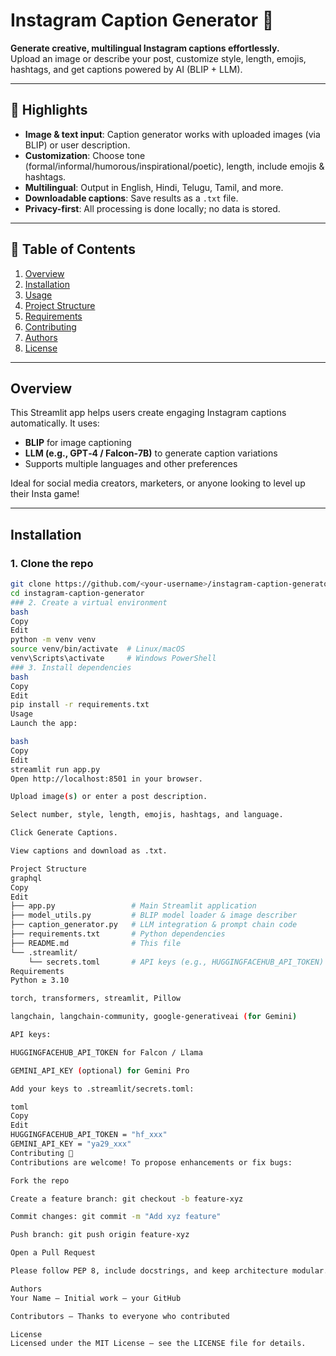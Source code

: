 # Instagram Caption Generator 📸

**Generate creative, multilingual Instagram captions effortlessly.**  
Upload an image or describe your post, customize style, length, emojis, hashtags, and get captions powered by AI (BLIP + LLM).

---

## 🌟 Highlights

- **Image & text input**: Caption generator works with uploaded images (via BLIP) or user description.
- **Customization**: Choose tone (formal/informal/humorous/inspirational/poetic), length, include emojis & hashtags.
- **Multilingual**: Output in English, Hindi, Telugu, Tamil, and more.
- **Downloadable captions**: Save results as a `.txt` file.
- **Privacy-first**: All processing is done locally; no data is stored.

---

## 🧭 Table of Contents

1. [Overview](#overview)  
2. [Installation](#installation)  
3. [Usage](#usage)  
4. [Project Structure](#project-structure)  
5. [Requirements](#requirements)  
6. [Contributing](#contributing)  
7. [Authors](#authors)  
8. [License](#license)

---

## Overview

This Streamlit app helps users create engaging Instagram captions automatically. It uses:

- **BLIP** for image captioning
- **LLM (e.g., GPT‑4 / Falcon‑7B)** to generate caption variations
- Supports multiple languages and other preferences

Ideal for social media creators, marketers, or anyone looking to level up their Insta game!

---

## Installation

### 1. Clone the repo

```bash
git clone https://github.com/<your-username>/instagram-caption-generator.git
cd instagram-caption-generator
### 2. Create a virtual environment
bash
Copy
Edit
python -m venv venv
source venv/bin/activate  # Linux/macOS
venv\Scripts\activate     # Windows PowerShell
### 3. Install dependencies
bash
Copy
Edit
pip install -r requirements.txt
Usage
Launch the app:

bash
Copy
Edit
streamlit run app.py
Open http://localhost:8501 in your browser.

Upload image(s) or enter a post description.

Select number, style, length, emojis, hashtags, and language.

Click Generate Captions.

View captions and download as .txt.

Project Structure
graphql
Copy
Edit
├── app.py                 # Main Streamlit application
├── model_utils.py         # BLIP model loader & image describer
├── caption_generator.py   # LLM integration & prompt chain code
├── requirements.txt       # Python dependencies
├── README.md              # This file
└── .streamlit/
    └── secrets.toml       # API keys (e.g., HUGGINGFACEHUB_API_TOKEN)
Requirements
Python ≥ 3.10

torch, transformers, streamlit, Pillow

langchain, langchain-community, google-generativeai (for Gemini)

API keys:

HUGGINGFACEHUB_API_TOKEN for Falcon / Llama

GEMINI_API_KEY (optional) for Gemini Pro

Add your keys to .streamlit/secrets.toml:

toml
Copy
Edit
HUGGINGFACEHUB_API_TOKEN = "hf_xxx"
GEMINI_API_KEY = "ya29_xxx"
Contributing 🤝
Contributions are welcome! To propose enhancements or fix bugs:

Fork the repo

Create a feature branch: git checkout -b feature-xyz

Commit changes: git commit -m "Add xyz feature"

Push branch: git push origin feature-xyz

Open a Pull Request

Please follow PEP 8, include docstrings, and keep architecture modular.

Authors
Your Name – Initial work – your GitHub

Contributors – Thanks to everyone who contributed

License
Licensed under the MIT License – see the LICENSE file for details.
